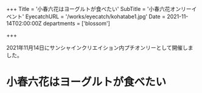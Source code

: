 +++
Title = '小春六花はヨーグルトが食べたい'
SubTitle = '小春六花オンリーイベント'
EyecatchURL = '/works/eyecatch/kohatabe1.jpg'
Date = 2021-11-14T02:00:00Z
departments = ['blossom']

+++

2021年11月14日にサンシャインクリエイション内プチオンリーとして開催しました。

<!--more-->

# 小春六花はヨーグルトが食べたい
